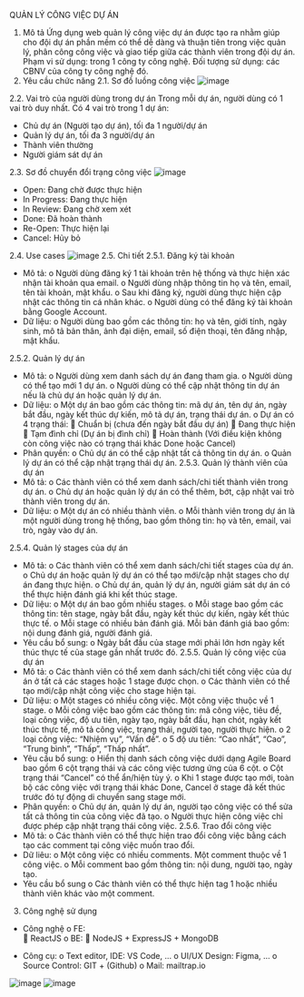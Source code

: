 
QUẢN LÝ CÔNG VIỆC DỰ ÁN
1. Mô tả
Ứng dụng web quản lý công việc dự án được tạo ra nhằm giúp cho đội dự án phần mềm có thể dễ dàng và thuận tiên trong việc quản lý, phân công công việc và giao tiếp giữa các thành viên trong đội dự án.
Phạm vi sử dụng: trong 1 công ty công nghệ.
Đối tượng sử dụng: các CBNV của công ty công nghệ đó.
2. Yêu cầu chức năng
2.1.	Sơ đồ luồng công việc
![image](https://github.com/tien231231/ProjectManagementWeb/assets/37107401/4ab365ae-f70d-4f71-80d4-101ecdfa673a)

2.2.	Vai trò của người dùng trong dự án
Trong mỗi dự án, người dùng có 1 vai trò duy nhất.
Có 4 vai trò trong 1 dự án:
-	Chủ dự án (Người tạo dự án), tối đa 1 người/dự án
-	Quản lý dự án, tối đa 3 người/dự án
-	Thành viên thường
-	Người giám sát dự án

2.3.	Sơ đồ chuyển đổi trạng công việc
![image](https://github.com/tien231231/ProjectManagementWeb/assets/37107401/7236caa4-8477-4b78-8571-9819853eb7b5)
  
-	Open: Đang chờ được thực hiện
-	In Progress: Đang thực hiện
-	In Review: Đang chờ xem xét
-	Done: Đã hoàn thành
-	Re-Open: Thực hiện lại
-	Cancel: Hủy bỏ

2.4.	Use cases
![image](https://github.com/tien231231/ProjectManagementWeb/assets/37107401/8c012404-2446-4568-9dfd-e2c419ddfd2d)
2.5.	Chi tiết
2.5.1.	Đăng ký tài khoản
-	Mô tả:
o	Người dùng đăng ký 1 tài khoản trên hệ thống và thực hiện xác nhận tài khoản qua email.
o	Người dùng nhập thông tin họ và tên, email, tên tài khoản, mật khẩu. 
o	Sau khi đăng ký, người dùng thực hiện cập nhật các thông tin cá nhân khác.
o	Người dùng có thể đăng ký tài khoản bằng Google Account.
-	Dữ liệu: 
o	Người dùng bao gồm các thông tin: họ và tên, giới tính, ngày sinh, mô tả bản thân, ảnh đại diện, email, số điện thoại, tên đăng nhập, mật khẩu.

2.5.2.	Quản lý dự án
-	Mô tả:
o	Người dùng xem danh sách dự án đang tham gia.
o	Người dùng có thể tạo mới 1 dự án.
o	Người dùng có thể cập nhật thông tin dự án nếu là chủ dự án hoặc quản lý dự án.
-	Dữ liệu:
o	Một dự án bao gồm các thông tin: mã dự án, tên dự án, ngày bắt đầu, ngày kết thúc dự kiến, mô tả dự án, trạng thái dự án.
o	Dự án có 4 trạng thái: 
	Chuẩn bị (chưa đến ngày bắt đầu dự án)
	Đang thực hiện
	Tạm đình chỉ (Dự án bị đình chỉ) 
	Hoàn thành (Với điều kiện không còn công việc nào có trạng thái khác Done hoặc Cancel)
-	Phân quyền:
o	Chủ dự án có thể cập nhật tất cả thông tin dự án.
o	Quản lý dự án có thể cập nhật trạng thái dự án.
2.5.3.	Quản lý thành viên của dự án
-	Mô tả:
o	Các thành viên có thể xem danh sách/chi tiết thành viên trong dự án.
o	Chủ dự án hoặc quản lý dự án có thể thêm, bớt, cập nhật vai trò thành viên trong dự án.
-	Dữ liệu:
o	Một dự án có nhiều thành viên.
o	Mỗi thành viên trong dự án là một người dùng trong hệ thống, bao gồm thông tin: họ và tên, email, vai trò, ngày vào dự án.

2.5.4.	Quản lý stages của dự án
-	Mô tả:
o	Các thành viên có thể xem danh sách/chi tiết stages của dự án.
o	Chủ dự án hoặc quản lý dự án có thể tạo mới/cập nhật stages cho dự án đang thực hiện.
o	Chủ dự án, quản lý dự án, người giám sát dự án có thể thực hiện đánh giá khi kết thúc stage.
-	Dữ liệu:
o	Một dự án bao gồm nhiều stages.
o	Mỗi stage bao gồm các thông tin: tên stage, ngày bắt đầu, ngày kết thúc dự kiến, ngày kết thúc thực tế.
o	Mỗi stage có nhiều bản đánh giá. Mỗi bản đánh giá bao gồm: nội dung đánh giá, người đánh giá.
-	Yêu cầu bổ sung:
o	Ngày bắt đầu của stage mới phải lớn hơn ngày kết thúc thực tế của stage gần nhất trước đó.
2.5.5.	Quản lý công việc của dự án
-	Mô tả:
o	Các thành viên có thể xem danh sách/chi tiết công việc của dự án ở tất cả các stages hoặc 1 stage được chọn.
o	Các thành viên có thể tạo mới/cập nhật công việc cho stage hiện tại.
-	Dữ liệu:
o	Một stages có nhiều công việc. Một công việc thuộc về 1 stage.
o	Mỗi công việc bao gồm các thông tin: mã công việc, tiêu đề, loại công việc, độ ưu tiên, ngày tạo, ngày bắt đầu, hạn chót, ngày kết thúc thực tế, mô tả công việc, trạng thái, người tạo, người thực hiện.
o	2 loại công việc: “Nhiệm vụ”, “Vấn đề”.
o	5 độ ưu tiên: “Cao nhất”, “Cao”, “Trung bình”, “Thấp”, “Thấp nhất”. 
-	Yêu cầu bổ sung:
o	Hiển thị danh sách công việc dưới dạng Agile Board bao gồm 6 cột trạng thái và các công việc tương ứng của 6 cột.
o	Cột trạng thái “Cancel” có thể ẩn/hiện tùy ý.
o	Khi 1 stage được tạo mới, toàn bộ các công việc với trạng thái khác Done, Cancel ở stage đã kết thúc trước đó tự động di chuyển sang stage mới.
-	Phân quyền:
o	Chủ dự án, quản lý dự án, người tạo công việc có thể sửa tất cả thông tin của công việc đã tạo.
o	Người thực hiện công việc chỉ được phép cập nhật trạng thái công việc.
2.5.6.	Trao đổi công việc
-	Mô tả:
o	Các thành viên có thể thực hiện trao đổi công việc bằng cách tạo các comment tại công việc muốn trao đổi.
-	Dữ liêu:
o	Một công việc có nhiều comments. Một comment thuộc về 1 công việc.
o	Mỗi comment bao gồm thông tin: nội dung, người tạo, ngày tạo.
-	Yêu cầu bổ sung
o	Các thành viên có thể thực hiện tag 1 hoặc nhiều thành viên khác vào một comment.

3. Công nghệ sử dụng

-	Công nghệ 
o	FE:  
	ReactJS
o	BE: 
	NodeJS + ExpressJS + MongoDB

-	Công cụ:
o	Text editor, IDE: VS Code, …
o	UI/UX Design: Figma, …
o	Source Control: GIT + (Github)
o	Mail: mailtrap.io


![image](https://github.com/tien231231/ProjectManagementWeb/assets/37107401/44ba6c86-c6ac-48df-9b21-4946ccbdb6d3)
![image](https://github.com/tien231231/ProjectManagementWeb/assets/37107401/c8705462-a119-48de-a108-882414dc3bd7)
